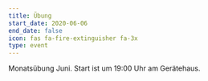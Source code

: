 ```yaml
---
title: Übung
start_date: 2020-06-06
end_date: false
icon: fas fa-fire-extinguisher fa-3x
type: event
---
```

Monatsübung Juni. Start ist um 19:00 Uhr am Gerätehaus.